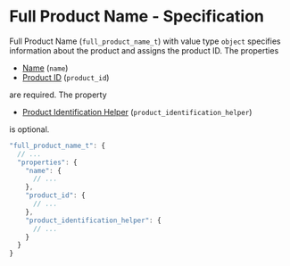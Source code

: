 # Full Product Name - Specification

Full Product Name (`full_product_name_t`) with value type `object` specifies information about the product and assigns
the product ID.
The properties

* [Name](full_product_name/name-spec.en.md) (`name`)
* [Product ID](full_product_name/product_id-spec.en.md) (`product_id`)

are required. The property

* [Product Identification Helper](full_product_name/product_identification_helper-spec.en.md)
  (`product_identification_helper`)

is optional.

```javascript
"full_product_name_t": {
  // ...
  "properties": {
    "name": {
      // ...
    },
    "product_id": {
      // ...
    },
    "product_identification_helper": {
      // ...
    }
  }
}
```
